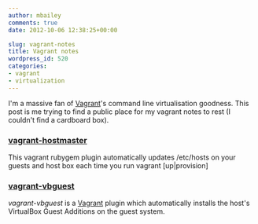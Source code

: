 ```yaml
---
author: mbailey
comments: true
date: 2012-10-06 12:38:25+00:00

slug: vagrant-notes
title: Vagrant notes
wordpress_id: 520
categories:
- vagrant
- virtualization
---
```


I'm a massive fan of [Vagrant](http://vagrantup.com/)'s command line
virtualisation goodness. This post is me trying to find a public place for my
vagrant notes to rest (I couldn't find a cardboard box).

### [vagrant-hostmaster](https://github.com/mosaicxm/vagrant-hostmaster)

This vagrant rubygem plugin automatically updates /etc/hosts on your guests and
host box each time you run vagrant [up|provision]

### [vagrant-vbguest](https://github.com/dotless-de/vagrant-vbguest)

_vagrant-vbguest_ is a [Vagrant](http://vagrantup.com/) plugin which
automatically installs the host's VirtualBox Guest Additions on the guest
system.
